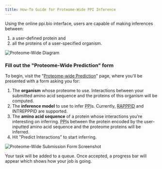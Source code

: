 ```yaml
---
title: How-To Guide for Proteome-Wide PPI Inference
---
```


Using the online ppi.bio interface, users are capable of making inferences between:

1. a user-defined protein and 
2. all the proteins of a user-specified organism.

![Proteome-Wide Diagram]({STATIC_URL}imgs/preteome_wide_diagram.svg)

### Fill out the "Proteome-Wide Prediction" form

To begin, visit the "[Proteome-wide Prediction](/infer/proteome/submit)" page, where you'll be presented with a form 
asking you for:

1. The **organism** whose proteome to use. Interactions between your submitted amino acid sequence and the proteins of this organism will be computed.
2. The **inference model** to use to infer <abbr title="Protein-Protein Interactions">PPI</abbr>s. Currently, [RAPPPID](https://doi.org/10.1093/bioinformatics/btac429) and INTREPPPID are supported.
3. The **amino acid sequence** of a protein whose interactions you're interesting on inferring. <abbr title="Protein-Protein Interactions">PPI</abbr>s between the protein encoded by the user-inputted amino acid sequence and the proteome proteins will be inferred.
4. Hit "Predict Interactions" to start inferring.
 
![Proteome-Wide Submission Form Screenshot]({STATIC_URL}imgs/proteome_wide_form.webp)

Your task will be added to a queue. Once accepted, a progress bar will appear which shows how your job is going.


